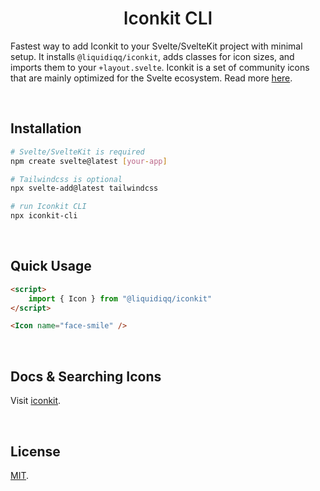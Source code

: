 <!-- <p align="center">
  <a href="https://github.com/liquidiqq/iconkit" target="_blank">
    <picture>
      <source media="(prefers-color-scheme: dark)" srcset="https://user-images.githubusercontent.com/18516326/211879247-75111eac-a99a-46ac-981c-076cf363a833.svg">
      <source media="(prefers-color-scheme: light)" srcset="https://user-images.githubusercontent.com/18516326/211878662-e0696425-1abb-43bb-bd0b-b589f9db8148.svg">
      <img alt="Iconkit" src="https://user-images.githubusercontent.com/18516326/211878662-e0696425-1abb-43bb-bd0b-b589f9db8148.svg" width="190"  style="max-width: 100%">
    </picture>
  </a>
</p> -->

<h1 align="center" style="font-weight:600">
  Iconkit CLI
</h1>

Fastest way to add Iconkit to your Svelte/SvelteKit project with minimal setup. It installs `@liquidiqq/iconkit`, adds classes for icon sizes, and imports them to your `+layout.svelte`. Iconkit is a set of community icons that are mainly optimized for the Svelte ecosystem. Read more [here](https://github.com/liquidiqq/iconkit#readme).

<br />

## Installation

```bash
# Svelte/SvelteKit is required
npm create svelte@latest [your-app]

# Tailwindcss is optional
npx svelte-add@latest tailwindcss

# run Iconkit CLI
npx iconkit-cli
```

<br/>

## Quick Usage

```html
<script>
	import { Icon } from "@liquidiqq/iconkit"
</script>

<Icon name="face-smile" />
```

<br/>

## Docs & Searching Icons

Visit [iconkit](https://github.com/liquidiqq/iconkit#readme).

<br/>

## License

[MIT](LICENSE).
